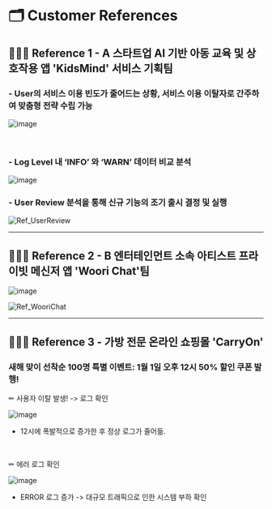 
# 🗂 Customer References

## 🕵🏻‍♂️ Reference 1 - A 스타트업 AI 기반 아동 교육 및 상호작용 앱 'KidsMind' 서비스 기획팀<br> 

### - User의 서비스 이용 빈도가 줄어드는 상황, 서비스 이용 이탈자로 간주하여 맞춤형 전략 수립 가능<br>

![image](https://github.com/user-attachments/assets/ce3b5fc1-f8be-4a0b-b58e-3b89ba411bc0)

<br>

### - Log Level 내 ‘INFO’ 와 ‘WARN’ 데이터 비교 분석

![image](https://github.com/user-attachments/assets/51edfacc-8627-44fc-aa37-4fcd8142e651)


### - User Review 분석을 통해 신규 기능의 조기 출시 결정 및 실행
![Ref_UserReview](https://github.com/user-attachments/assets/195ad9a4-30d2-4af8-ac6f-b6f8f16710a6)


---


## 🕵🏻‍♂️ Reference 2 - B 엔터테인먼트 소속 아티스트 프라이빗 메신저 앱 'Woori Chat'팀<br>

![image](https://github.com/user-attachments/assets/692cae81-f441-4709-9fc0-4e469047c154)

![Ref_WooriChat](https://github.com/user-attachments/assets/7a289a1d-472e-4144-8196-da6ada6e5170)


---


## 🕵🏻‍♂️ Reference 3 - 가방 전문 온라인 쇼핑몰 'CarryOn'<br>

### 새해 맞이 선착순 100명 특별 이벤트: 1월 1일 오후 12시 50% 할인 쿠폰 발행!<br>

✏ 사용자 이탈 발생! -> 로그 확인

![image](https://github.com/user-attachments/assets/1f4a683a-622f-4541-9e40-fa70ee15ddd1)

- 12시에 폭발적으로 증가한 후 정상 로그가 줄어듦.

<br>

✏ 에러 로그 확인

![image](https://github.com/user-attachments/assets/774b8540-394f-4412-a8cf-78b2ec2fd6a4)

- ERROR 로그 증가 -> 대규모 트래픽으로 인한 시스템 부하 확인 
